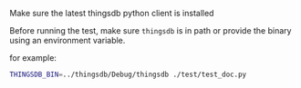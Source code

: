 Make sure the latest thingsdb python client is installed

Before running the test, make sure `thingsdb` is in path or provide the binary
using an environment variable.

for example:
```bash
THINGSDB_BIN=../thingsdb/Debug/thingsdb ./test/test_doc.py
```